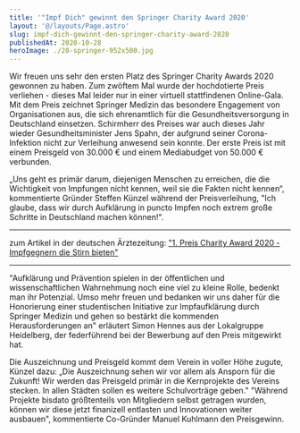 ```yaml
---
title: '"Impf Dich" gewinnt den Springer Charity Award 2020'
layout: '@/layouts/Page.astro'
slug: impf-dich-gewinnt-den-springer-charity-award-2020
publishedAt: 2020-10-28
heroImage: ./20-springer-952x500.jpg
---
```


Wir freuen uns sehr den ersten Platz des Springer Charity Awards 2020 gewonnen zu haben. Zum zwöftem Mal wurde der hochdotierte Preis verliehen - dieses Mal leider nur in einer virtuell stattfindenen Online-Gala. Mit dem Preis zeichnet Springer Medizin das besondere Engagement von Organisationen aus, die sich ehrenamtlich für die Gesundheitsversorgung in Deutschland einsetzen. Schirmherr des Preises war auch dieses Jahr wieder Gesundheitsminister Jens Spahn, der aufgrund seiner Corona-Infektion nicht zur Verleihung anwesend sein konnte. Der erste Preis ist mit einem Preisgeld von 30.000 € und einem Mediabudget von 50.000 € verbunden. 

„Uns geht es primär darum, diejenigen Menschen zu erreichen, die die Wichtigkeit von Impfungen nicht kennen, weil sie die Fakten nicht kennen“, kommentierte Gründer Steffen Künzel während der Preisverleihung, "Ich glaube, dass wir durch Aufklärung in puncto Impfen noch extrem große Schritte in Deutschland machen können!".

* * *

zum Artikel in der deutschen Ärztezeitung: ["1. Preis Charity Award 2020 - Impfgegnern die Stirn bieten"](https://www.aerztezeitung.de/Panorama/Impfgegnern-die-Stirn-bieten-413975.html)

* * *

"Aufklärung und Prävention spielen in der öffentlichen und wissenschaftlichen Wahrnehmung noch eine viel zu kleine Rolle, bedenkt man ihr Potenzial. Umso mehr freuen und bedanken wir uns daher für die Honorierung einer studentischen Initiative zur Impfaufklärung durch Springer Medizin und gehen so bestärkt die kommenden Herausforderungen an" erläutert Simon Hennes aus der Lokalgruppe Heidelberg, der federführend bei der Bewerbung auf den Preis mitgewirkt hat.

Die Auszeichnung und Preisgeld kommt dem Verein in voller Höhe zugute, Künzel dazu: „Die Auszeichnung sehen wir vor allem als Ansporn für die Zukunft! Wir werden das Preisgeld primär in die Kernprojekte des Vereins stecken. In allen Städten sollen es weitere Schulvorträge geben." "Während Projekte bisdato größtenteils von Mitgliedern selbst getragen wurden, können wir diese jetzt finanizell entlasten und Innovationen weiter ausbauen", kommentierte Co-Gründer Manuel Kuhlmann den Preisgewinn.